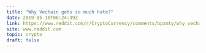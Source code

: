 ```yaml
---
title: "Why Vechain gets so much hate?"
date: 2019-05-18T06:24:39Z
link: https://www.reddit.com/r/CryptoCurrency/comments/bpxmty/why_vechain_gets_so_much_hate/?utm_medium=RSS&utm_source=hune
site: www.reddit.com
topic: crypto
draft: false
---
```

